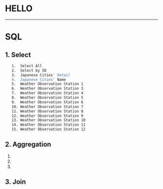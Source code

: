 # HELLO
---

# SQL

## 1. Select
```sh
   1.  Select All
   2.  Select by ID 
   3.  Japanese Cities' Detail
   4.  Japanese Cities' Name
   5.  Weather Observation Station 1
   6.  Weather Observation Station 3
   7.  Weather Observation Station 4
   8.  Weather Observation Station 5
   9.  Weather Observation Station 6
   10. Weather Observation Station 7
   11. Weather Observation Station 8
   12. Weather Observation Station 9
   13. Weather Observation Station 10
   14. Weather Observation Station 11
   15. Weather Observation Station 12
```

## 2. Aggregation
   1. 
   2. 
   3. 
   

## 3. Join
